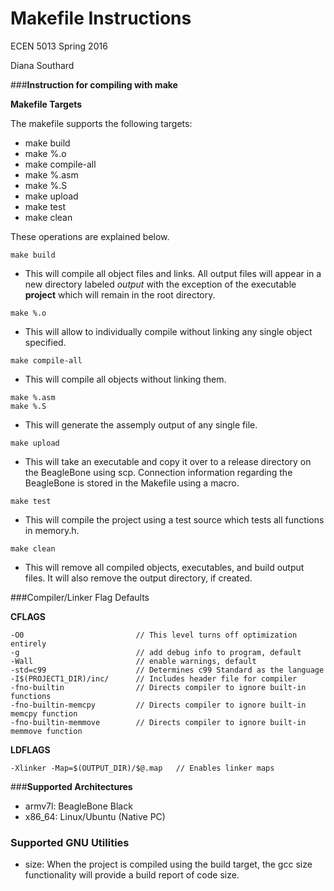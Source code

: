 # Makefile Instructions

ECEN 5013 Spring 2016

Diana Southard

###**Instruction for compiling with make**

**Makefile Targets**

The makefile supports the following targets:
* make build
* make %.o
* make compile-all
* make %.asm
* make %.S
* make upload
* make test
* make clean

These operations are explained below.

```
make build
```

- This will compile all object files and links. All output files will appear in a new directory labeled *output* with the exception of the executable **project** which will remain in the root directory.


```
make %.o
```

- This will allow to individually compile without linking any single object specified.

```
make compile-all
```

- This will compile all objects without linking them.


```
make %.asm
make %.S
```

- This will generate the assemply output of any single file.

```
make upload
```

- This will take an executable and copy it over to a release directory on the BeagleBone using scp. Connection information regarding the BeagleBone is stored in the Makefile using a macro.

```
make test
```
- This will compile the project using a test source which tests all functions in memory.h.


```
make clean
```
- This will remove all compiled objects, executables, and build output files. It will also remove the output directory, if created.


###Compiler/Linker Flag Defaults

**CFLAGS**
```
-O0 						// This level turns off optimization entirely
-g 							// add debug info to program, default
-Wall 						// enable warnings, default
-std=c99					// Determines c99 Standard as the language
-I$(PROJECT1_DIR)/inc/		// Includes header file for compiler
-fno-builtin 				// Directs compiler to ignore built-in functions
-fno-builtin-memcpy			// Directs compiler to ignore built-in memcpy function
-fno-builtin-memmove		// Directs compiler to ignore built-in memmove function
```

**LDFLAGS**
```
-Xlinker -Map=$(OUTPUT_DIR)/$@.map	 // Enables linker maps
```
###**Supported Architectures**

* armv7l: BeagleBone Black
* x86_64: Linux/Ubuntu (Native PC)

### Supported GNU Utilities
* size: When the project is compiled using the build target, the gcc size functionality will provide a build report of code size. 
